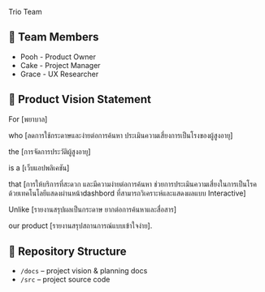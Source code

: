Trio Team

## 👥 Team Members
- Pooh - Product Owner
- Cake - Project Manager
- Grace - UX Researcher

## 🎯 Product Vision Statement
For [พยาบาล]

who [ลดการใช้กระดาษและง่ายต่อการค้นหา ประเมินความเสี่ยงการเป็นโรงของผู้สูงอายุ]

the [การจัดการประวัติผู้สูงอายุ]

is a [เว็บแอปพลิเคชัน]

that [การให้บริการที่สะดวก และมีความง่ายต่อการค้นหา ช่วยการประเมินความเสี่ยงในการเป็นโรคด้วยเทคโนโลยีแสดงผ่านหน้าdashbord ที่สามารถวิเคราะห์และแสดงผลแบบ Interactive]

Unlike [รายงานสรุปผลเป็นกระดาษ ยากต่อการค้นหาและสื่อสาร]

our product [รายงานสรุปสถานการณ์แบบเข้าใจง่าย].

## 🔗 Repository Structure
- `/docs` – project vision & planning docs
- `/src` – project source code

